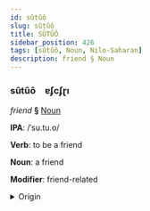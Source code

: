 ```yaml
---
id: sûtûô
slug: sûtûô
title: SÛTÛÔ
sidebar_position: 426
tags: [sûtûô, Noun, Nilo-Saharan]
description: friend § Noun
---
```


### sûtûô&emsp;<span kind="abugida">ɐʄcʄɽı</span>

*friend* **§** [Noun](../../tags/Noun)

**IPA**: /ˈsu.tu.o/

**Verb**: to be a friend

**Noun**: a friend

**Modifier**: friend-related

<details>
    <summary>Origin</summary>
    Maasai, North sútúó /sú.tú.ó/<br/>
    <em>Nilo-Saharan Language Family</em>
</details>